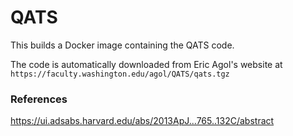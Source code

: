 # QATS

This builds a Docker image containing the QATS code.

The code is automatically downloaded from Eric Agol's website at `https://faculty.washington.edu/agol/QATS/qats.tgz`

### References

https://ui.adsabs.harvard.edu/abs/2013ApJ...765..132C/abstract


